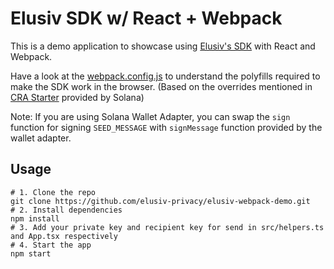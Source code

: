 # Elusiv SDK w/ React + Webpack

This is a demo application to showcase using [Elusiv's SDK](https://github.com/elusiv-privacy/elusiv-sdk) with React and Webpack.

Have a look at the [webpack.config.js](https://github.com/elusiv-privacy/elusiv-webpack-demo/blob/main/webpack.config.js) to understand the polyfills required to make the SDK work in the browser. (Based on the overrides mentioned in [CRA Starter](https://github.com/solana-labs/wallet-adapter/blob/master/packages/starter/create-react-app-starter/config-overrides.js) provided by Solana)

Note: If you are using Solana Wallet Adapter, you can swap the `sign` function for signing `SEED_MESSAGE` with `signMessage` function provided by the wallet adapter.

## Usage

```
# 1. Clone the repo
git clone https://github.com/elusiv-privacy/elusiv-webpack-demo.git
# 2. Install dependencies
npm install
# 3. Add your private key and recipient key for send in src/helpers.ts and App.tsx respectively
# 4. Start the app
npm start
```
